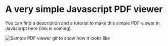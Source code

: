 # A very simple Javascript PDF viewer

You can find a description and a tutorial to make this simple PDF viewer in Javascript here (link is coming).

![Sample PDF viewer gif to show how it looks like](demo-gif.gif)
